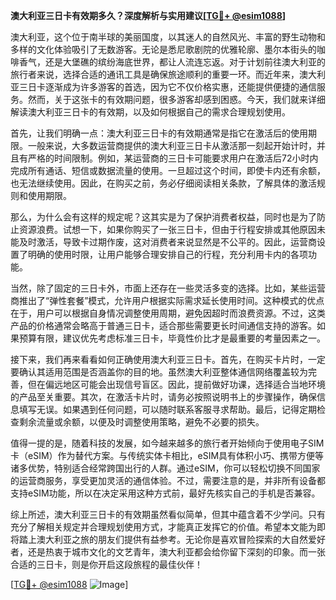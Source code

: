 **澳大利亚三日卡有效期多久？深度解析与实用建议[[TG💪+ @esim1088](https://t.me/s/esim1088)]**

澳大利亚，这个位于南半球的美丽国度，以其迷人的自然风光、丰富的野生动物和多样的文化体验吸引了无数游客。无论是悉尼歌剧院的优雅轮廓、墨尔本街头的咖啡香气，还是大堡礁的缤纷海底世界，都让人流连忘返。对于计划前往澳大利亚的旅行者来说，选择合适的通讯工具是确保旅途顺利的重要一环。而近年来，澳大利亚三日卡逐渐成为许多游客的首选，因为它不仅价格实惠，还能提供便捷的通信服务。然而，关于这张卡的有效期问题，很多游客却感到困惑。今天，我们就来详细解读澳大利亚三日卡的有效期，以及如何根据自己的需求合理规划使用。

首先，让我们明确一点：澳大利亚三日卡的有效期通常是指它在激活后的使用期限。一般来说，大多数运营商提供的澳大利亚三日卡从激活那一刻起开始计时，并且有严格的时间限制。例如，某运营商的三日卡可能要求用户在激活后72小时内完成所有通话、短信或数据流量的使用。一旦超过这个时间，即使卡内还有余额，也无法继续使用。因此，在购买之前，务必仔细阅读相关条款，了解具体的激活规则和使用期限。

那么，为什么会有这样的规定呢？这其实是为了保护消费者权益，同时也是为了防止资源浪费。试想一下，如果你购买了一张三日卡，但由于行程安排或其他原因未能及时激活，导致卡过期作废，这对消费者来说显然是不公平的。因此，运营商设置了明确的使用时限，让用户能够合理安排自己的行程，充分利用卡内的各项功能。

当然，除了固定的三日卡外，市面上还存在一些灵活多变的选择。比如，某些运营商推出了“弹性套餐”模式，允许用户根据实际需求延长使用时间。这种模式的优点在于，用户可以根据自身情况调整使用周期，避免因超时而浪费资源。不过，这类产品的价格通常会略高于普通三日卡，适合那些需要更长时间通信支持的游客。如果预算有限，建议优先考虑标准三日卡，毕竟性价比才是最重要的考量因素之一。

接下来，我们再来看看如何正确使用澳大利亚三日卡。首先，在购买卡片时，一定要确认其适用范围是否涵盖你的目的地。虽然澳大利亚整体通信网络覆盖较为完善，但在偏远地区可能会出现信号盲区。因此，提前做好功课，选择适合当地环境的产品至关重要。其次，在激活卡片时，请务必按照说明书上的步骤操作，确保信息填写无误。如果遇到任何问题，可以随时联系客服寻求帮助。最后，记得定期检查剩余流量或余额，以便及时调整使用策略，避免不必要的损失。

值得一提的是，随着科技的发展，如今越来越多的旅行者开始倾向于使用电子SIM卡（eSIM）作为替代方案。与传统实体卡相比，eSIM具有体积小巧、携带方便等诸多优势，特别适合经常跨国出行的人群。通过eSIM，你可以轻松切换不同国家的运营商服务，享受更加灵活的通信体验。不过，需要注意的是，并非所有设备都支持eSIM功能，所以在决定采用这种方式前，最好先核实自己的手机是否兼容。

综上所述，澳大利亚三日卡的有效期虽然看似简单，但其中蕴含着不少学问。只有充分了解相关规定并合理规划使用方式，才能真正发挥它的价值。希望本文能为即将踏上澳大利亚之旅的朋友们提供有益参考。无论你是喜欢冒险探索的大自然爱好者，还是热衷于城市文化的文艺青年，澳大利亚都会给你留下深刻的印象。而一张合适的三日卡，则是你开启这段旅程的最佳伙伴！

[[TG💪+ @esim1088](https://t.me/s/esim1088) ![Image](https://i.postimg.cc/4NQfJmqS/Snipaste-2025-05-13-00-14-12.png)]